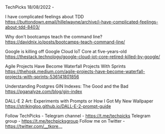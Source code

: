 TechPicks 18/08/2022 -

I have complicated feelings about TDD
https://buttondown.email/hillelwayne/archive/i-have-complicated-feelings-about-tdd-8403/

Why don't bootcamps teach the command line?
https://davidnix.io/posts/bootcamps-teach-command-line/

Google is killing off Google Cloud IoT Core at five-years-old
https://thestack.technology/google-cloud-iot-core-retired-killed-by-google/

Agile Projects Have Become Waterfall Projects With Sprints
https://thehosk.medium.com/agile-projects-have-become-waterfall-projects-with-sprints-536141801856

Understanding Postgres GIN Indexes: The Good and the Bad
https://pganalyze.com/blog/gin-index

DALL-E 2 Art: Experiments with Prompts or How I Got My New Wallpaper
https://strikingloo.github.io/DALL-E-2-prompt-guide

Follow TechPicks -
Telegram channel - https://t.me/techpicks
Telegram group - https://t.me/techpicksgroup
Follow me on Twitter - https://twitter.com/__tkore__